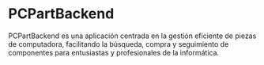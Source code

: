 # PCPartBackend
PCPartBackend es una aplicación centrada en la gestión eficiente de piezas de computadora, facilitando la búsqueda, compra y seguimiento de componentes para entusiastas y profesionales de la informática.
